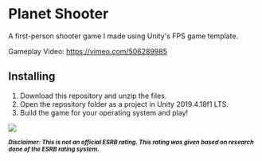 # Planet Shooter

A first-person shooter game I made using Unity's FPS game template.

Gameplay Video: https://vimeo.com/506289985

## Installing

1) Download this repository and unzip the files.
2) Open the repository folder as a project in Unity 2019.4.18f1 LTS.
3) Build the game for your operating system and play!

![](https://i.ibb.co/cb1kCz5/esrb-rating.png)

<sup>***Disclaimer: This is not an official ESRB rating. This rating was given based on research done of the ESRB rating system.***</sup>
